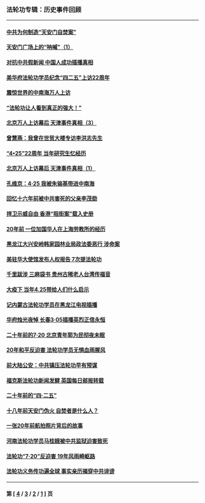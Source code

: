 ### 法轮功专辑：历史事件回顾
---
#### [中共为何制造“天安门自焚案”](../../pages/nf5793/n13183270.md?11200430) 
#### [天安门广场上的“呐喊”（1）](../../pages/nf5793/n13105277.md?11200430) 
#### [对抗中共假新闻 中国人成功插播真相](../../pages/nf5793/n12910618.md?11200430) 
#### [美华府法轮功学员纪念“四二五”上访22周年](../../pages/nf5793/n12904445.md?11200430) 
#### [震惊世界的中南海万人上访](../../pages/nf5793/n12903976.md?11200430) 
#### [“法轮功让人看到真正的强大！”](../../pages/nf5793/n12903195.md?11200430) 
#### [北京万人上访幕后 天津事件真相（3）](../../pages/nf5793/n12902807.md?11200430) 
#### [曾慧燕：我曾在世贸大楼专访李洪志先生](../../pages/nf5793/n12898729.md?11200430) 
#### [“4•25”22周年 当年研究生忆经历](../../pages/nf5793/n12894152.md?11200430) 
#### [北京万人上访幕后 天津事件真相（1）](../../pages/nf5793/n12885174.md?11200430) 
#### [孔维京：4·25 我被朱镕基带进中南海](../../pages/nf5793/n12864987.md?11200430) 
#### [回忆十六年前被中共害死的父亲李茂勋](../../pages/nf5793/n12880270.md?11200430) 
#### [捍卫示威自由 香港“阻街案”载入史册](../../pages/nf5793/n12811245.md?11200430) 
#### [20年前 一位加国华人在上海劳教所的经历](../../pages/nf5793/n12707932.md?11200430) 
#### [黑龙江大兴安岭韩家园林业局政法委恶行 涉命案](../../pages/nf5793/n12622815.md?11200430) 
#### [美驻华大使馆发布人权报告 7次提法轮功](../../pages/nf5793/n12520541.md?11200430) 
#### [千里跋涉 三麻袋书 贵州古稀老人台湾传福音](../../pages/nf5793/n12198750.md?11200430) 
#### [大疫下 当年4.25带给人们什么启示](../../pages/nf5793/n12058565.md?11200430) 
#### [记内蒙古法轮功学员在黑龙江电视插播](../../pages/nf5793/n11699194.md?11200430) 
#### [华府烛光夜悼 长春3·05插播英烈正信永恒](../../pages/nf5793/n11397432.md?11200430) 
#### [二十年前的7·20 北京青年郭为民彻夜未眠](../../pages/nf5793/n11354195.md?11200430) 
#### [20年和平反迫害 法轮功学员无惧血雨腥风](../../pages/nf5793/n11348279.md?11200430) 
#### [前大陆公安：中共镇压法轮功早有预谋](../../pages/nf5793/n11352168.md?11200430) 
#### [福克斯法轮功新闻发酵  英国每日邮报转载](../../pages/nf5793/n11285952.md?11200430) 
#### [二十年前的“四·二五”](../../pages/nf5793/n11207639.md?11200430) 
#### [十八年前天安门伪火 自焚者是什么人？](../../pages/nf5793/n10996556.md?11200430) 
#### [一张20年前航拍照片背后的故事](../../pages/nf5793/n10693797.md?11200430) 
#### [河南法轮功学员马桂娥被中共监狱迫害致死](../../pages/nf5793/n10684974.md?11200430) 
#### [法轮功“7‧20”反迫害 19年风雨崎岖路](../../pages/nf5793/n10570834.md?11200430) 
#### [法轮功义务传功遍全球 事实亲历揭穿中共诽谤](../../pages/nf5793/n10581061.md?11200430) 

---
#### 第 [ [4](./4.md?11200430) / [3](./3.md?11200430) / [2](./2.md?11200430) / [1](./1.md?11200430) ] 页
